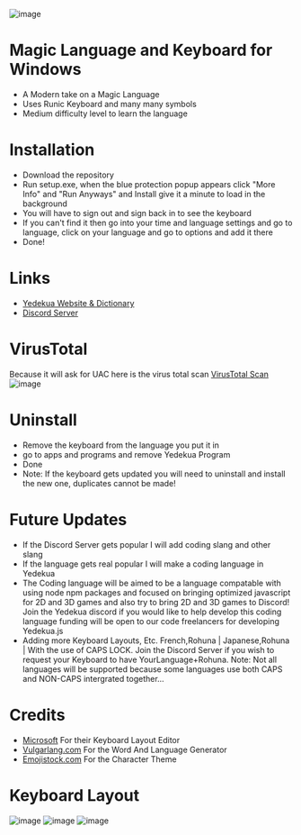 ![image](https://user-images.githubusercontent.com/57733446/165025988-c7b1ccfa-cea3-4527-b11c-32d5f24a5d0a.png)
# Magic Language and Keyboard for Windows
* A Modern take on a Magic Language
* Uses Runic Keyboard and many many symbols
* Medium difficulty level to learn the language

# Installation
* Download the repository
* Run setup.exe, when the blue protection popup appears click "More Info" and "Run Anyways" and Install give it a minute to load in the background
* You will have to sign out and sign back in to see the keyboard
* If you can't find it then go into your time and language settings and go to language, click on your language and go to options and add it there
* Done!

# Links
* [Yedekua Website & Dictionary](https://sites.google.com/view/magic-language-rohuna/rohuna-dictionary)
* [Discord Server](https://discord.gg/24uCtxKCNH)

# VirusTotal
Because it will ask for UAC here is the virus total scan
[VirusTotal Scan](https://www.virustotal.com/gui/file/558588e3330534f82ccd069b1caeb25208a64c7a93ddd516852ffc9591a30967?nocache=1)
![image](https://user-images.githubusercontent.com/57733446/165026583-4f432682-bc24-47c6-9f67-8995b07d0219.png)

# Uninstall
* Remove the keyboard from the language you put it in
* go to apps and programs and remove Yedekua Program
* Done
* Note: If the keyboard gets updated you will need to uninstall and install the new one, duplicates cannot be made!

# Future Updates
* If the Discord Server gets popular I will add coding slang and other slang
* If the language gets real popular I will make a coding language in Yedekua
* The Coding language will be aimed to be a language compatable with using node npm packages and focused on bringing optimized javascript for 2D and 3D games and also try to bring 2D and 3D games to Discord! Join the Yedekua discord if you would like to help develop this coding language funding will be open to our code freelancers for developing Yedekua.js
* Adding more Keyboard Layouts, Etc. French,Rohuna | Japanese,Rohuna | With the use of CAPS LOCK. Join the Discord Server if you wish to request your Keyboard to have YourLanguage+Rohuna. Note: Not all languages will be supported because some languages use both CAPS and NON-CAPS intergrated together...

# Credits

* [Microsoft](https://www.microsoft.com/en-us/download/details.aspx?id=102134) For their Keyboard Layout Editor
* [Vulgarlang.com](https://www.vulgarlang.com/) For the Word And Language Generator
* [Emojistock.com](https://emojistock.com/) For the Character Theme

# Keyboard Layout
![image](https://user-images.githubusercontent.com/57733446/165026370-14e71ca2-ff36-4e5d-a8bc-13208daf22e1.png)
![image](https://user-images.githubusercontent.com/57733446/165026393-a0f85c92-3c75-4c4c-9d06-66871d93f282.png)
![image](https://user-images.githubusercontent.com/57733446/165026414-699e4415-6fd2-4c04-8e14-0de930c2a4f4.png)

